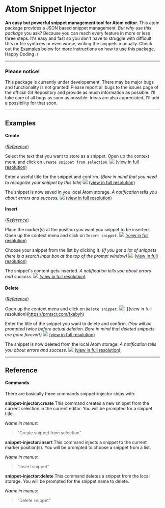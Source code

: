 # Atom Snippet Injector
**An easy but powerful snippet management tool for Atom editor.**
This atom package provides a JSON based snippet management.
*But why use this package* you ask?
Because you can reach every feature in more or less three steps.
It's easy and fast so you don't have to struggle with difficult UI's or file syntaxes or even worse, writing the snippets manually.
Check out the [Examples](#examples) below for more instructions on how to use this package.
Happy Coding :)

---

### Please notice!
This package is currently under developement. There may be major bugs and functionality is not granted!
Please report all bugs to the issues page of the official Git Repository and provide as much information as possible.
I'll take care of all bugs as soon as possible. Ideas are also appreciated, I'll add a possibility for that soon.


---

## Examples

#### Create
(_[Reference](#commands)_)

Select the text that you want to store as a snippet.
Open up the context menu and click on `Create snippet from selection`.
![](https://prntscr.com/fxabhj)
[(view in full resolution)](https://prntscr.com/fxabhj)

Enter a useful title for the snippet and confirm.
*(Bare in mind that you need to recognize your snippet by this title)*
![](/screenshots/create_step_2-small.png)
[(view in full resolution)](https://prntscr.com/fxabn6)

The snippet is now saved in you local Atom storage.
*A notification tells you about errors and success.*
![](/screenshots/create_step_3-small.png)
[(view in full resolution)](https://prntscr.com/fxabsv)

#### Insert
(_[Reference](#commands)_)

Place the marker(s) at the position you want you snippet to be inserted.
Open up the context menu and click on `Insert snippet`.
![](/screenshots/insert_step_1-small.png)
[(view in full resolution)](https://prntscr.com/fxacde)

Choose your snippet from the list by clicking it.
*(If you got a lot of snippets there is a search input box at the top of the prompt window)*
![](/screenshots/insert_step_2-small.png)
[(view in full resolution)](https://prntscr.com/fxacj8)

The snippet's content gets inserted.
*A notification tells you about errors and success.*
![](/screenshots/insert_step_3-small.png)
[(view in full resolution)](https://prntscr.com/fxacrn)

#### Delete
(_[Reference](#commands)_)

Open up the context menu and click on `Delete snippet`.
![](/screenshots/delete_step_1-small.png)]
[(view in full resolution)(https://prntscr.com/fxabyh)

Enter the title of the snippet you want to delete and confirm.
*(You will be prompted twice before actual deletion. Bare in mind that deleted snippets are gone forever!)*
![](/screenshots/delete_step_2-small.png)
[(view in full resolution)](https://prntscr.com/fxac6s)

The snippet is now deleted from the local Atom storage.
*A notification tells you about errors and success.*
![](/screenshots/delete_step_3-small.png)
[(view in full resolution)](https://prntscr.com/fxac96)


---

## Reference

#### Commands
There are basically three commands snippet-injector ships with:

**snippet-injector:create**
This command creates a new snippet from the current selection in the current editor.
You will be prompted for a snippet title.

*Name in menus:*
> "Create snippet from selection"


**snippet-injector:insert**
This command injects a snippet to the current marker position(s).
You will be prompted to choose a snippet from a list.

*Name in menus:*
> "Insert snippet"


**snippet-injector:delete**
This command deletes a snippet from the local storage.
You will be prompted for the snippet name to delete.

*Name in menus:*
> "Delete snippet"
